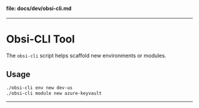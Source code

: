 
#### file: docs/dev/obsi-cli.md

---

# Obsi-CLI Tool

The `obsi-cli` script helps scaffold new environments or modules.

## Usage

```bash
./obsi-cli env new dev-us
./obsi-cli module new azure-keyvault
```

---
